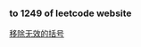 ### to 1249 of leetcode website

[移除无效的括号](https://leetcode-cn.com/problems/minimum-remove-to-make-valid-parentheses/)